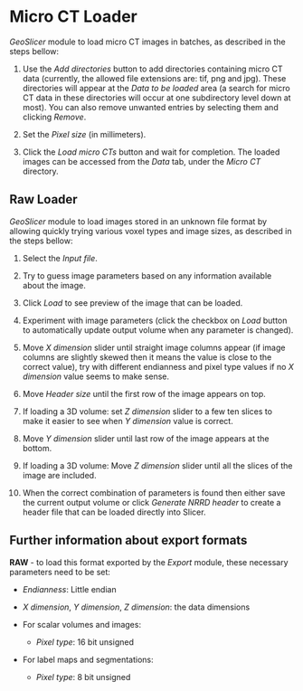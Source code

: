 # Micro CT Loader

_GeoSlicer_ module to load micro CT images in batches, as described in the steps bellow:

1. Use the _Add directories_ button to add directories containing micro CT data (currently, the allowed file extensions are: tif, png and jpg). These directories will appear at the _Data to be loaded_ area (a search for micro CT data in these directories will occur at one subdirectory level down at most). You can also remove unwanted entries by selecting them and clicking _Remove_.

2. Set the _Pixel size_ (in millimeters).

3. Click the _Load micro CTs_ button and wait for completion. The loaded images can be accessed from the _Data_ tab, under the _Micro CT_ directory.

## Raw Loader

_GeoSlicer_ module to load images stored in an unknown file format by allowing quickly trying various voxel types and image sizes, as described in the steps bellow:

1. Select the _Input file_.
   
2. Try to guess image parameters based on any information available about the image.
   
3. Click _Load_ to see preview of the image that can be loaded.
   
4. Experiment with image parameters (click the checkbox on _Load_ button to automatically update output volume when any parameter is changed).

5. Move _X dimension_ slider until straight image columns appear (if image columns are slightly skewed then it means the value is close to the correct value), try with different endianness and pixel type values if no _X dimension_ value seems to make sense.

6. Move _Header size_ until the first row of the image appears on top.

7. If loading a 3D volume: set _Z dimension_ slider to a few ten slices to make it easier to see when _Y dimension_ value is correct.

8. Move _Y dimension_ slider until last row of the image appears at the bottom.

9. If loading a 3D volume: Move _Z dimension_ slider until all the slices of the image are included.

10. When the correct combination of parameters is found then either save the current output volume or click _Generate NRRD header_ to create a header file that can be loaded directly into Slicer.

## Further information about export formats

**RAW** - to load this format exported by the *Export* module, these necessary parameters need to be set:

 - *Endianness*: Little endian
 - *X dimension*, *Y dimension*, *Z dimension*: the data dimensions


 - For scalar volumes and images:

     - *Pixel type*: 16 bit unsigned
    

 - For label maps and segmentations:

     - *Pixel type*: 8 bit unsigned
